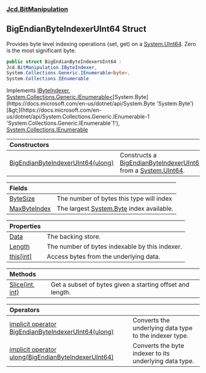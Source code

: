 ### [Jcd.BitManipulation](Jcd.BitManipulation.md 'Jcd.BitManipulation')

## BigEndianByteIndexerUInt64 Struct

Provides byte level indexing operations (set, get) on a [System.UInt64](https://docs.microsoft.com/en-us/dotnet/api/System.UInt64 'System.UInt64'). Zero is the most significant byte.

```csharp
public struct BigEndianByteIndexerUInt64 :
Jcd.BitManipulation.IByteIndexer,
System.Collections.Generic.IEnumerable<byte>,
System.Collections.IEnumerable
```

Implements [IByteIndexer](Jcd.BitManipulation.IByteIndexer.md 'Jcd.BitManipulation.IByteIndexer'), [System.Collections.Generic.IEnumerable&lt;](https://docs.microsoft.com/en-us/dotnet/api/System.Collections.Generic.IEnumerable-1 'System.Collections.Generic.IEnumerable`1')[System.Byte](https://docs.microsoft.com/en-us/dotnet/api/System.Byte 'System.Byte')[&gt;](https://docs.microsoft.com/en-us/dotnet/api/System.Collections.Generic.IEnumerable-1 'System.Collections.Generic.IEnumerable`1'), [System.Collections.IEnumerable](https://docs.microsoft.com/en-us/dotnet/api/System.Collections.IEnumerable 'System.Collections.IEnumerable')

| Constructors | |
| :--- | :--- |
| [BigEndianByteIndexerUInt64(ulong)](Jcd.BitManipulation.BigEndianByteIndexerUInt64.BigEndianByteIndexerUInt64(ulong).md 'Jcd.BitManipulation.BigEndianByteIndexerUInt64.BigEndianByteIndexerUInt64(ulong)') | Constructs a [BigEndianByteIndexerUInt64](Jcd.BitManipulation.BigEndianByteIndexerUInt64.md 'Jcd.BitManipulation.BigEndianByteIndexerUInt64') from a [System.UInt64](https://docs.microsoft.com/en-us/dotnet/api/System.UInt64 'System.UInt64'). |

| Fields | |
| :--- | :--- |
| [ByteSize](Jcd.BitManipulation.BigEndianByteIndexerUInt64.ByteSize.md 'Jcd.BitManipulation.BigEndianByteIndexerUInt64.ByteSize') | The number of bytes this type will index |
| [MaxByteIndex](Jcd.BitManipulation.BigEndianByteIndexerUInt64.MaxByteIndex.md 'Jcd.BitManipulation.BigEndianByteIndexerUInt64.MaxByteIndex') | The largest [System.Byte](https://docs.microsoft.com/en-us/dotnet/api/System.Byte 'System.Byte') index available. |

| Properties | |
| :--- | :--- |
| [Data](Jcd.BitManipulation.BigEndianByteIndexerUInt64.Data.md 'Jcd.BitManipulation.BigEndianByteIndexerUInt64.Data') | The backing store. |
| [Length](Jcd.BitManipulation.BigEndianByteIndexerUInt64.Length.md 'Jcd.BitManipulation.BigEndianByteIndexerUInt64.Length') | The number of bytes indexable by this indexer. |
| [this[int]](Jcd.BitManipulation.BigEndianByteIndexerUInt64.this[int].md 'Jcd.BitManipulation.BigEndianByteIndexerUInt64.this[int]') | Access bytes from the underlying data. |

| Methods | |
| :--- | :--- |
| [Slice(int, int)](Jcd.BitManipulation.BigEndianByteIndexerUInt64.Slice(int,int).md 'Jcd.BitManipulation.BigEndianByteIndexerUInt64.Slice(int, int)') | Get a subset of bytes given a starting offset and length. |

| Operators | |
| :--- | :--- |
| [implicit operator BigEndianByteIndexerUInt64(ulong)](Jcd.BitManipulation.BigEndianByteIndexerUInt64.op_ImplicitJcd.BitManipulation.BigEndianByteIndexerUInt64(ulong).md 'Jcd.BitManipulation.BigEndianByteIndexerUInt64.op_Implicit Jcd.BitManipulation.BigEndianByteIndexerUInt64(ulong)') | Converts the underlying data type to the indexer type. |
| [implicit operator ulong(BigEndianByteIndexerUInt64)](Jcd.BitManipulation.BigEndianByteIndexerUInt64.op_Implicitulong(Jcd.BitManipulation.BigEndianByteIndexerUInt64).md 'Jcd.BitManipulation.BigEndianByteIndexerUInt64.op_Implicit ulong(Jcd.BitManipulation.BigEndianByteIndexerUInt64)') | Converts the byte indexer to its underlying data type. |
